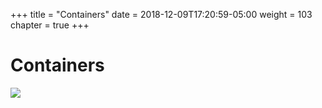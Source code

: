 +++
title = "Containers"
date = 2018-12-09T17:20:59-05:00
weight = 103
chapter = true
+++

# Containers

![](/intro-k8s/images/docker/containers.png)
